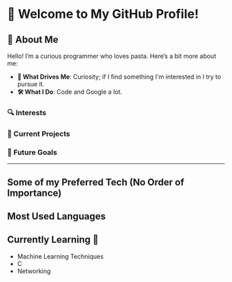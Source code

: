 # 👋 Welcome to My GitHub Profile!



## 🚀 About Me

Hello! I’m a curious programmer who loves pasta. Here’s a bit more about me:

- **🌟 What Drives Me**: Curiosity; if I find something I'm interested in I try to pursue it.
- **🛠 What I Do**: Code and Google a lot.

### 🔍 Interests

### 📂 Current Projects

### 🎯 Future Goals

---

## Some of my Preferred Tech (No Order of Importance)

## Most Used Languages

## Currently Learning 📖
- Machine Learning Techniques
- C
- Networking